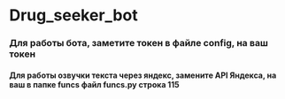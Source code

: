 # Drug_seeker_bot

### Для работы бота, заметите токен в файле config, на ваш токен 
#### Для работы озвучки текста через яндекс, замените API Яндекса, на ваш в папке funcs файл funcs.py строка 115
